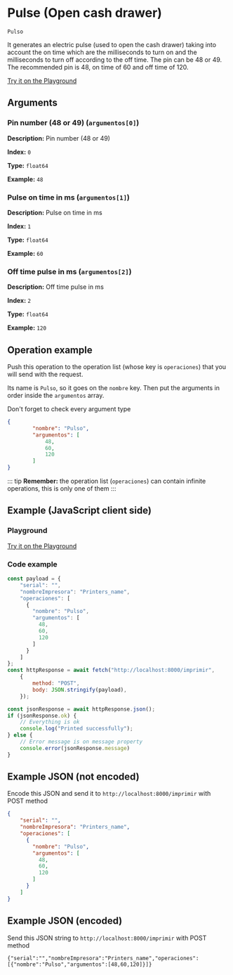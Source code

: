 # Pulse (Open cash drawer)

`Pulso`

It generates an electric pulse (used to open the cash drawer) taking into account the on time which are the milliseconds to turn on and the milliseconds to turn off according to the off time. The pin can be 48 or 49. The recommended pin is 48, on time of 60 and off time of 120.







[Try it on the Playground](../playground.md?operacion=Pulso)

## Arguments
### Pin number (48 or 49) (`argumentos[0]`)



**Description:** Pin number (48 or 49)

**Index:** `0`

**Type:** `float64`

**Example:** `48`

### Pulse on time in ms (`argumentos[1]`)



**Description:** Pulse on time in ms

**Index:** `1`

**Type:** `float64`

**Example:** `60`

### Off time pulse in ms (`argumentos[2]`)



**Description:** Off time pulse in ms

**Index:** `2`

**Type:** `float64`

**Example:** `120`

## Operation example


Push this operation to the operation list (whose key is `operaciones`) that you will send with the request.

Its name is `Pulso`, so it goes on the `nombre` key. Then put the arguments in order
inside the `argumentos` array.

Don't forget to check every argument type



```json
{
        "nombre": "Pulso",
        "argumentos": [
            48,
            60,
            120
        ]
}
```

::: tip
**Remember:** the operation list (`operaciones`) can contain infinite operations, this is only one of them
:::

## Example (JavaScript client side)

### Playground
[Try it on the Playground](../playground.md?operacion=Pulso)

<Playground urlBase=".." nombreOperacion="Pulso" :ocultarOperacionesDisponibles="true"/>

### Code example
```js
const payload = {
    "serial": "",
    "nombreImpresora": "Printers_name",
    "operaciones": [
      {
        "nombre": "Pulso",
        "argumentos": [
          48,
          60,
          120
        ]
      }
    ]
};
const httpResponse = await fetch("http://localhost:8000/imprimir",
    {
        method: "POST",
        body: JSON.stringify(payload),
    });

const jsonResponse = await httpResponse.json();
if (jsonResponse.ok) {
    // Everything is ok
    console.log("Printed successfully");
} else {
    // Error message is on message property
    console.error(jsonResponse.message)
}
```

## Example JSON (not encoded)

Encode this JSON and send it to `http://localhost:8000/imprimir` with POST method

```json
{
    "serial": "",
    "nombreImpresora": "Printers_name",
    "operaciones": [
      {
        "nombre": "Pulso",
        "argumentos": [
          48,
          60,
          120
        ]
      }
    ]
}
```

## Example JSON (encoded)

Send this JSON string to `http://localhost:8000/imprimir` with POST method

```
{"serial":"","nombreImpresora":"Printers_name","operaciones":[{"nombre":"Pulso","argumentos":[48,60,120]}]}
```
